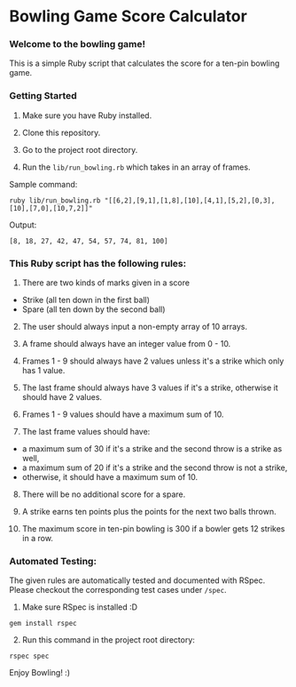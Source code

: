 # Bowling Game Score Calculator

### Welcome to the bowling game!

This is a simple Ruby script that calculates the score for a ten-pin bowling game.

### Getting Started

1. Make sure you have Ruby installed.

2. Clone this repository.

3. Go to the project root directory.

4. Run the `lib/run_bowling.rb` which takes in an array of frames.

Sample command:

```
ruby lib/run_bowling.rb "[[6,2],[9,1],[1,8],[10],[4,1],[5,2],[0,3],[10],[7,0],[10,7,2]]"

```

Output:
```
[8, 18, 27, 42, 47, 54, 57, 74, 81, 100]
```

### This Ruby script has the following rules:

1. There are two kinds of marks given in a score
  - Strike (all ten down in the first ball)
  - Spare (all ten down by the second ball)

2. The user should always input a non-empty array of 10 arrays. 

3. A frame should always have an integer value from 0 - 10.

4. Frames 1 - 9 should always have 2 values unless it's a strike which only has 1 value. 

5. The last frame should always have 3 values if it's a strike, otherwise it should have 2 values.

6. Frames 1 - 9 values should have a maximum sum of 10.

7. The last frame values should have:
  - a maximum sum of 30 if it's a strike and the second throw is a strike as well,
  - a maximum sum of 20 if it's a strike and the second throw is not a strike,
  - otherwise, it should have a maximum sum of 10.

8. There will be no additional score for a spare.

9. A strike earns ten points plus the points for the next two balls thrown.

10. The maximum score in ten-pin bowling is 300 if a bowler gets 12 strikes in a row.

### Automated Testing:

The given rules are automatically tested and documented with RSpec. Please checkout the corresponding test cases under `/spec`.

1. Make sure RSpec is installed :D
```
gem install rspec
```

2. Run this command in the project root directory:
```
rspec spec
```

Enjoy Bowling! :)
